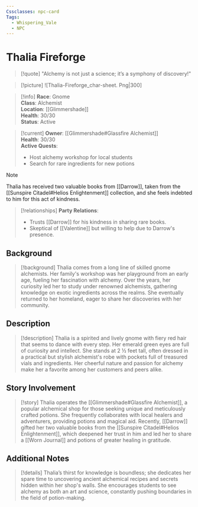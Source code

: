 ```yaml
---
Cssclasses: npc-card
Tags:
  - Whispering_Vale
  - NPC
---
```


# Thalia Fireforge

> [!quote]
> "Alchemy is not just a science; it’s a symphony of discovery!"

> [!picture]
> ![Thalia-Fireforge_char-sheet. Png|300]

> [!info]
> **Race**: Gnome  
> **Class**: Alchemist  
> **Location**: [[Glimmershade]]  
> **Health**: 30/30  
> **Status**: Active

> [!current]
> **Owner**: [[Glimmershade#Glassfire Alchemist]]  
> **Health**: 30/30  
> **Active Quests**:
> - Host alchemy workshop for local students
> - Search for rare ingredients for new potions

> [!note]
> Thalia has received two valuable books from [[Darrow]], taken from the [[Sunspire Citadel#Helios Enlightenment]] collection, and she feels indebted to him for this act of kindness.

> [!relationships]
> **Party Relations**:
> - Trusts [[Darrow]] for his kindness in sharing rare books.
> - Skeptical of [[Valentine]] but willing to help due to Darrow's presence.

<div class="detailed-content">

## Background
> [!background]
> Thalia comes from a long line of skilled gnome alchemists. Her family's workshop was her playground from an early age, fueling her fascination with alchemy. Over the years, her curiosity led her to study under renowned alchemists, gathering knowledge on exotic ingredients across the realms. She eventually returned to her homeland, eager to share her discoveries with her community.

## Description
> [!description]
> Thalia is a spirited and lively gnome with fiery red hair that seems to dance with every step. Her emerald green eyes are full of curiosity and intellect. She stands at 2 ½ feet tall, often dressed in a practical but stylish alchemist's robe with pockets full of treasured vials and ingredients. Her cheerful nature and passion for alchemy make her a favorite among her customers and peers alike.

## Story Involvement
> [!story]
> Thalia operates the [[Glimmershade#Glassfire Alchemist]], a popular alchemical shop for those seeking unique and meticulously crafted potions. She frequently collaborates with local healers and adventurers, providing potions and magical aid. Recently, [[Darrow]] gifted her two valuable books from the [[Sunspire Citadel#Helios Enlightenment]], which deepened her trust in him and led her to share a [[Worn Journal]] and potions of greater healing in gratitude.

## Additional Notes
> [!details]
> Thalia’s thirst for knowledge is boundless; she dedicates her spare time to uncovering ancient alchemical recipes and secrets hidden within her shop's walls. She encourages students to see alchemy as both an art and science, constantly pushing boundaries in the field of potion-making.

</div>
